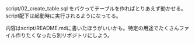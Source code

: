 script/02_create_table.sql をパクってテーブルを作ればとりあえず動かせる。script配下は起動時に実行されるようになってる。

内容はscript/README.mdに書いたほうがいいかも。特定の用途でたくさんファイル作りたくなったら別リポジトリにしよう。
